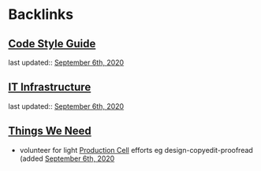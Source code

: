 
# Backlinks
## [Code Style Guide](<Code Style Guide.md>)
last updated:: [September 6th, 2020](<September 6th, 2020.md>)

## [IT Infrastructure](<IT Infrastructure.md>)
last updated:: [September 6th, 2020](<September 6th, 2020.md>)

## [Things We Need](<Things We Need.md>)
- volunteer for light [Production Cell](<Production Cell.md>) efforts eg design-copyedit-proofread (added [September 6th, 2020](<September 6th, 2020.md>)

